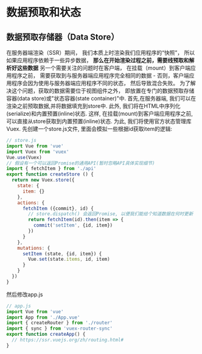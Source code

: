 # 数据预取和状态

## 数据预取存储器（Data Store）
在服务器端渲染（SSR）期间， 我们本质上时渲染我们应用程序的“快照”， 所以如果应用程序依赖于一些异步数据， **那么在开始渲染过程之前，需要线预取和解析好这些数据**
另一个需要关注的问题时在客户端， 在挂载（mount）到客户端应用程序之前， 需要获取到与服务器端应用程序完全相同的数据 - 否则，客户端应用程序会因为使用与服务器端应用程序不同的状态， 然后导致混合失败。
为了解决这个问题，获取的数据需要位于视图组件之外， 即放置在专门的数据预取存储容器(data store)或"状态容器(state container)"中. 首先,在服务器端, 我们可以在渲染之前预取数据,并将数据填充到store中. 此外, 我们将在HTML中序列化(serialize)和内置预置(inline)状态. 这样, 在挂载(mount)到客户端应用程序之前, 可以直接从store获取到内置预置(inline)状态.
为此, 我们将使用官方状态管理库Vuex. 先创建一个store.js文件, 里面会模拟一些根据id获取item的逻辑:
```js
// store.js
import Vue from 'vue'
import Vuex from 'vuex'
Vue.use(Vuex)
// 假设有一个可以返回Promise的通用API(暂时忽略API具体实现细节)
import { fetchItem } from './api'
export function createStore () {
  return new Vuex.store({
    state: {
      item: {}
    },
    actions: {
      fetchItem ({commit}, id) {
        // store.dispatch() 会返回Promise, 以便我们能给个知道数据在何时更新
        return fetchItem(id).then(item => {
          commit('setItem', {id, item})
        })
      }
    },
    mutations: {
      setItem (state, {id, item}) {
        Vue.set(state.items, id, item)
      }
    }
  })
}
```
然后修改app.js
```js
// app.js
import Vue from 'vue'
import App from './App.vue'
import { createRouter } from './router'
import { sync } from 'vuex-router-sync'
export function createApp() {
  // https://ssr.vuejs.org/zh/routing.html#
}
```